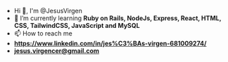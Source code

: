 - Hi 👋, I'm @JesusVirgen
- 🌱 I’m currently learning **Ruby on Rails, NodeJs, Express, React, HTML, CSS, TailwindCSS, JavaScript and MySQL**
- 📫 How to reach me 
- **https://www.linkedin.com/in/jes%C3%BAs-virgen-681009274/**
- **jesus.virgencer@gmail.com**



